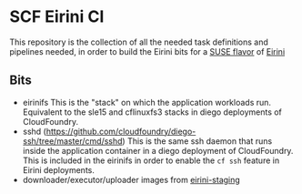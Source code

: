 # SCF Eirini CI

This repository is the collection of all the needed task definitions and pipelines needed, in order to build the Eirini bits for a [SUSE flavor](https://github.com/suse/scf) of [Eirini](https://github.com/cloudfoundry-incubator/eirini)

## Bits

- eirinifs
  This is the "stack" on which the application workloads run. Equivalent to the sle15 and cflinuxfs3 stacks in diego deployments of CloudFoundry.
- sshd (https://github.com/cloudfoundry/diego-ssh/tree/master/cmd/sshd)
  This is the same ssh daemon that runs inside the application container in a diego deployment of CloudFoundry. This is included in the eirinifs in order to enable the `cf ssh` feature in Eirini deployments.
- downloader/executor/uploader images from [eirini-staging](https://github.com/cloudfoundry-incubator/eirini-staging)
